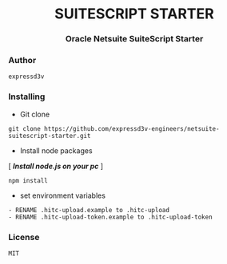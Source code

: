 <h1 align="center">SUITESCRIPT STARTER</h1>
<h3 align="center">Oracle Netsuite SuiteScript Starter</h3>

### Author
`expressd3v`

### Installing
- Git clone

`git clone https://github.com/expressd3v-engineers/netsuite-suitescript-starter.git`

- Install node packages

[ ***Install node.js on your pc*** ]

`npm install`

- set environment variables
```angular2html
- RENAME .hitc-upload.example to .hitc-upload  
- RENAME .hitc-upload-token.example to .hitc-upload-token 
```







### License
`MIT`